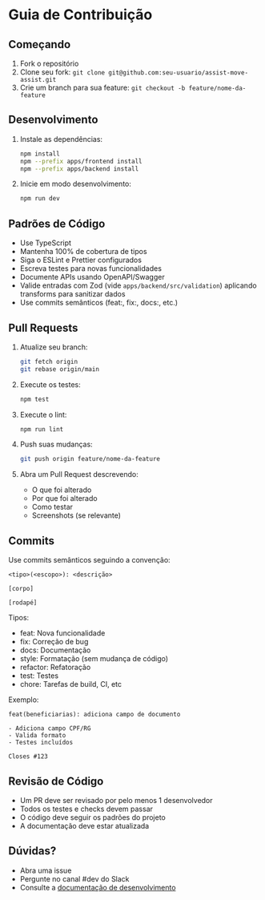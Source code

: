 # Guia de Contribuição

## Começando

1. Fork o repositório
2. Clone seu fork: `git clone git@github.com:seu-usuario/assist-move-assist.git`
3. Crie um branch para sua feature: `git checkout -b feature/nome-da-feature`

## Desenvolvimento

1. Instale as dependências:
   ```bash
   npm install
   npm --prefix apps/frontend install
   npm --prefix apps/backend install
   ```

2. Inicie em modo desenvolvimento:
   ```bash
   npm run dev
   ```

## Padrões de Código

- Use TypeScript
- Mantenha 100% de cobertura de tipos
- Siga o ESLint e Prettier configurados
- Escreva testes para novas funcionalidades
- Documente APIs usando OpenAPI/Swagger
- Valide entradas com Zod (vide `apps/backend/src/validation`) aplicando transforms para sanitizar dados
- Use commits semânticos (feat:, fix:, docs:, etc.)

## Pull Requests

1. Atualize seu branch:
   ```bash
   git fetch origin
   git rebase origin/main
   ```

2. Execute os testes:
   ```bash
   npm test
   ```

3. Execute o lint:
   ```bash
   npm run lint
   ```

4. Push suas mudanças:
   ```bash
   git push origin feature/nome-da-feature
   ```

5. Abra um Pull Request descrevendo:
   - O que foi alterado
   - Por que foi alterado
   - Como testar
   - Screenshots (se relevante)

## Commits

Use commits semânticos seguindo a convenção:

```
<tipo>(<escopo>): <descrição>

[corpo]

[rodapé]
```

Tipos:
- feat: Nova funcionalidade
- fix: Correção de bug
- docs: Documentação
- style: Formatação (sem mudança de código)
- refactor: Refatoração
- test: Testes
- chore: Tarefas de build, CI, etc

Exemplo:
```
feat(beneficiarias): adiciona campo de documento

- Adiciona campo CPF/RG
- Valida formato
- Testes incluídos

Closes #123
```

## Revisão de Código

- Um PR deve ser revisado por pelo menos 1 desenvolvedor
- Todos os testes e checks devem passar
- O código deve seguir os padrões do projeto
- A documentação deve estar atualizada

## Dúvidas?

- Abra uma issue
- Pergunte no canal #dev do Slack
- Consulte a [documentação de desenvolvimento](docs/development.md)